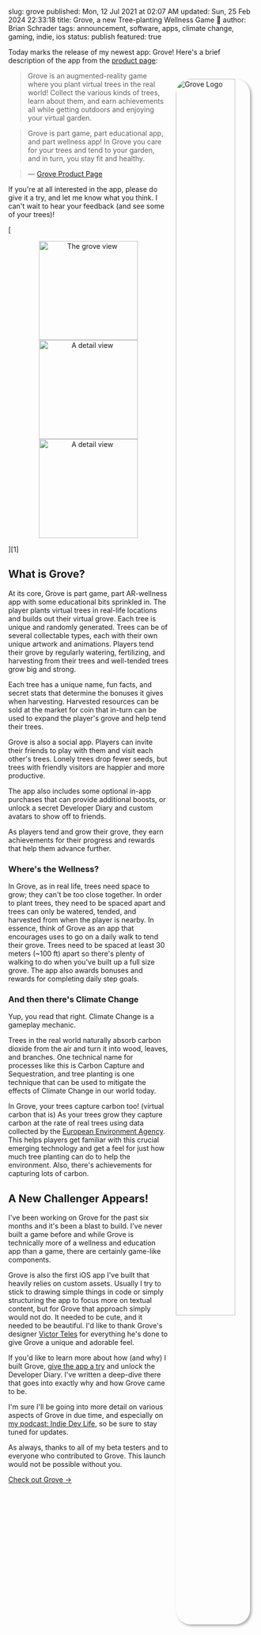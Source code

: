 slug: grove
published: Mon, 12 Jul 2021 at 02:07 AM
updated: Sun, 25 Feb 2024 22:33:18 
title: Grove, a new Tree-planting Wellness Game 🎉
author: Brian Schrader
tags: announcement, software, apps, climate change, gaming, indie, ios
status: publish
featured: true

Today marks the release of my newest app: Grove! Here's a brief description of the app from the [product page][1]:

[<img src="https://thegroveapp.com/img/icon.png" alt="Grove Logo" style="max-width:150px; width:80%; box-shadow:3px 3px 5px darkgrey; border-radius:30px; padding:0; margin:15px; float:right;">][1]

> Grove is an augmented-reality game where you plant virtual trees in the real world! Collect the various kinds of trees, learn about them, and earn achievements all while getting outdoors and enjoying your virtual garden.

> Grove is part game, part educational app, and part wellness app! In Grove you care for your trees and tend to your garden, and in turn, you stay fit and healthy.

> &mdash; [Grove Product Page][1]

If you're at all interested in the app, please do give it a try, and let me know what you think. I can't wait to hear your feedback (and see some of your trees)!

[<div style="text-align:center;">
    <img src="https://thegroveapp.com/img/v1.0/grove-full.png"
        alt="The grove view"
        width="400px"
        style="width:200px; display:inline-block;"
    />
    <img src="https://thegroveapp.com/img/v1.0/plant.png"
        alt="A detail view"
        class="hide-on-mobile"
        width="400px"
        style="width:200px; display:inline-block;"
    />
    <img src="https://thegroveapp.com/img/v1.0/market.png"
        alt="A detail view"
        class="hide-on-mobile"
        width="400px"
        style="width:200px; display:inline-block;"
    />
</div>][1]


## What is Grove?

At its core, Grove is part game, part AR-wellness app with some educational bits sprinkled in. The player plants virtual trees in real-life locations and builds out their virtual grove. Each tree is unique and randomly generated. Trees can be of several collectable types, each with their own unique artwork and animations. Players tend their grove by regularly watering, fertilizing, and harvesting from their trees and well-tended trees grow big and strong.

Each tree has a unique name, fun facts, and secret stats that determine the bonuses it gives when harvesting. Harvested resources can be sold at the market for coin that in-turn can be used to expand the player's grove and help tend their trees.

Grove is also a social app. Players can invite their friends to play with them and visit each other's trees. Lonely trees drop fewer seeds, but trees with friendly visitors are happier and more productive.

The app also includes some optional in-app purchases that can provide additional boosts, or unlock a secret Developer Diary and custom avatars to show off to friends.

As players tend and grow their grove, they earn achievements for their progress and rewards that help them advance further.


### Where's the Wellness?

In Grove, as in real life, trees need space to grow; they can't be too close together. In order to plant trees, they need to be spaced apart and trees can only be watered, tended, and harvested from when the player is nearby. In essence, think of Grove as an app that encourages uses to go on a daily walk to tend their grove. Trees need to be spaced at least 30 meters (~100 ft) apart so there's plenty of walking to do when you've built up a full size grove. The app also awards bonuses and rewards for completing daily step goals.


### And then there's Climate Change

Yup, you read that right. Climate Change is a gameplay mechanic.

Trees in the real world naturally absorb carbon dioxide from the air and turn it into wood, leaves, and branches. One technical name for processes like this is Carbon Capture and Sequestration, and tree planting is one technique that can be used to mitigate the effects of Climate Change in our world today.

In Grove, your trees capture carbon too! (virtual carbon that is) As your trees grow they capture carbon at the rate of real trees using data collected by the [European Environment Agency][3]. This helps players get familiar with this crucial emerging technology and get a feel for just how much tree planting can do to help the environment. Also, there's achievements for capturing lots of carbon.


## A New Challenger Appears!

I've been working on Grove for the past six months and it's been a blast to build. I've never built a game before and while Grove is technically more of a wellness and education app than a game, there are certainly game-like components.

Grove is also the first iOS app I've built that heavily relies on custom assets. Usually I try to stick to drawing simple things in code or simply structuring the app to focus more on textual content, but for Grove that approach simply would not do. It needed to be cute, and it needed to be beautiful. I'd like to thank Grove's designer [Victor Teles][2] for everything he's done to give Grove a unique and adorable feel.

If you'd like to learn more about how (and why) I built Grove, [give the app a try][1] and unlock the Developer Diary. I've written a deep-dive there that goes into exactly why and how Grove came to be.

I'm sure I'll be going into more detail on various aspects of Grove in due time, and especially on [my podcast: Indie Dev Life][4], so be sure to stay tuned for updates.

As always, thanks to all of my beta testers and to everyone who contributed to Grove. This launch would not be possible without you.


[Check out Grove &#8594;][1]

[1]: https://thegroveapp.com?ref=bs
[2]: https://telesdesign.com
[3]: https://www.eea.europa.eu/articles/forests-health-and-climate-change/key-facts/trees-help-tackle-climate-change
[4]: https://indiedevlife.fm
